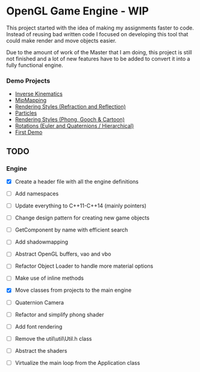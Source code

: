 # OpenGL Game Engine - WIP

This project started with the idea of making my assignments faster to code. Instead of reusing bad written code I focused on developing this tool that could make render and move objects easier.

Due to the amount of work of the Master that I am doing, this project is still not finished and a lot of new features have to be added to convert it into a fully functional engine.

### Demo Projects
- [Inverse Kinematics](https://www.youtube.com/watch?v=7K0FUKm95bE)
- [MipMapping](https://youtu.be/TsZA2yeeR8w)
- [Rendering Styles (Refraction and Reflection)](https://youtu.be/G2UApdAjK6k)
- [Particles](https://youtu.be/OrJ3MiT1Vhc)
- [Rendering Styles (Phong, Gooch & Cartoon)](https://youtu.be/dhwIXdvvFHY)
- [Rotations (Euler and Quaternions / Hierarchical)](https://youtu.be/HpgOAALAXjU)
- [First Demo](https://youtu.be/ZkJKG76QycA)

## TODO
### Engine
- [x] Create a header file with all the engine definitions
- [ ] Add namespaces
- [ ] Update everything to C++11-C++14 (mainly pointers)
- [ ] Change design pattern for creating new game objects
- [ ] GetComponent by name with efficient search
- [ ] Add shadowmapping
- [ ] Abstract OpenGL buffers, vao and vbo
- [ ] Refactor Object Loader to handle more material options
- [ ] Make use of inline methods
- [x] Move classes from projects to the main engine
- [ ] Quaternion Camera
- [ ] Refactor and simplify phong shader
- [ ] Add font rendering
- [ ] Remove the util\util\Util.h class
- [ ] Abstract the shaders
- [ ] Virtualize the main loop from the Application class

 
